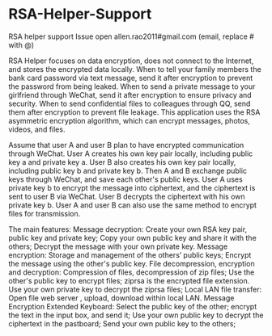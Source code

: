 # RSA-Helper-Support
RSA helper support
Issue open
allen.rao2011#gmail.com (email, replace # with @)

RSA Helper focuses on data encryption, does not connect to the Internet, and stores the encrypted data locally.
When to tell your family members the bank card password via text message, send it after encryption to prevent the password from being leaked.
When to send a private message to your girlfriend through WeChat, send it after encryption to ensure privacy and security.
When to send confidential files to colleagues through QQ, send them after encryption to prevent file leakage.
This application uses the RSA asymmetric encryption algorithm, which can encrypt messages, photos, videos, and files.

Assume that user A and user B plan to have encrypted communication through WeChat.
User A creates his own key pair locally, including public key a and private key a.
User B also creates his own key pair locally, including public key b and private key b.
Then A and B exchange public keys through WeChat, and save each other's public keys.
User A uses private key b to encrypt the message into ciphertext, and the ciphertext is sent to user B via WeChat.
User B decrypts the ciphertext with his own private key b.
User A and user B can also use the same method to encrypt files for transmission.

The main features:
	Message decryption:
		Create your own RSA key pair, public key and private key;
		Copy your own public key and share it with the others;
		Decrypt the message with your own private key.
	Message encryption:
		Storage and management of the others’ public keys;
		Encrypt the message using the other's public key.
	File decompression, encryption and decryption:
		Compression of files, decompression of zip files;
		Use the other's public key to encrypt files;
		ziprsa is the encrypted file extension.
		Use your own private key to decrypt the ziprsa files;
	Local LAN file transfer:
		Open file web server , upload, download within local LAN.
	Message Encryption Extended Keyboard:
		Select the public key of the other;
		encrypt the text in the input box, and send it;
		Use your own public key to decrypt the ciphertext in the pastboard;
		Send your own public key to the others;




